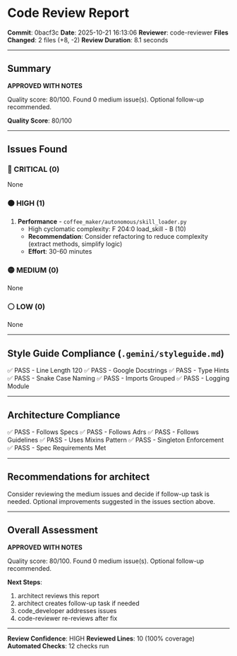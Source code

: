 # Code Review Report

**Commit**: 0bacf3c
**Date**: 2025-10-21 16:13:06
**Reviewer**: code-reviewer
**Files Changed**: 2 files (+8, -2)
**Review Duration**: 8.1 seconds

---

## Summary

**APPROVED WITH NOTES**

Quality score: 80/100. Found 0 medium issue(s). Optional follow-up recommended.

**Quality Score**: 80/100

---

## Issues Found

### 🔴 CRITICAL (0)

None

### 🟠 HIGH (1)

1. **Performance** - `coffee_maker/autonomous/skill_loader.py`
   - High cyclomatic complexity: F 204:0 load_skill - B (10)
   - **Recommendation**: Consider refactoring to reduce complexity (extract methods, simplify logic)
   - **Effort**: 30-60 minutes

### 🟡 MEDIUM (0)

None

### ⚪ LOW (0)

None

---

## Style Guide Compliance (`.gemini/styleguide.md`)

✅ PASS - Line Length 120
✅ PASS - Google Docstrings
✅ PASS - Type Hints
✅ PASS - Snake Case Naming
✅ PASS - Imports Grouped
✅ PASS - Logging Module

---

## Architecture Compliance

✅ PASS - Follows Specs
✅ PASS - Follows Adrs
✅ PASS - Follows Guidelines
✅ PASS - Uses Mixins Pattern
✅ PASS - Singleton Enforcement
✅ PASS - Spec Requirements Met

---

## Recommendations for architect


Consider reviewing the medium issues and decide if follow-up task is needed.
Optional improvements suggested in the issues section above.

---

## Overall Assessment

**APPROVED WITH NOTES**

Quality score: 80/100. Found 0 medium issue(s). Optional follow-up recommended.

**Next Steps**:
1. architect reviews this report
2. architect creates follow-up task if needed
3. code_developer addresses issues
4. code-reviewer re-reviews after fix

---

**Review Confidence**: HIGH
**Reviewed Lines**: 10 (100% coverage)
**Automated Checks**: 12 checks run

